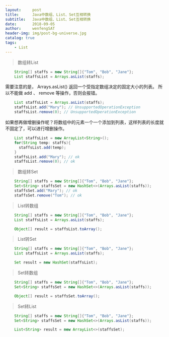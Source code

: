 ```yaml
---
layout:     post
title:      Java中数组、List、Set互相转换
subtitle:   Java中数组、List、Set互相转换
date:       2018-09-05
author:     wenfengSAT
header-img: img/post-bg-universe.jpg
catalog: true
tags:
    - List
---
```


>数组转List

```java
    String[] staffs = new String[]{"Tom", "Bob", "Jane"};
    List staffsList = Arrays.asList(staffs);
```

需要注意的是， Arrays.asList() 返回一个受指定数组决定的固定大小的列表。
所以不能做 add 、 remove 等操作，否则会报错。

```java
    List staffsList = Arrays.asList(staffs);
	staffsList.add("Mary"); // UnsupportedOperationException
	staffsList.remove(0); // UnsupportedOperationException
```

如果想再做增删操作呢？将数组中的元素一个一个添加到列表，这样列表的长度就不固定了，可以进行增删操作。

```java
    List staffsList = new ArrayList<String>();
	for(String temp: staffs){
	  staffsList.add(temp);
	}
	staffsList.add("Mary"); // ok
	staffsList.remove(0); // ok
```

>数组转Set

```java
    String[] staffs = new String[]{"Tom", "Bob", "Jane"};
	Set<String> staffsSet = new HashSet<>(Arrays.asList(staffs));
	staffsSet.add("Mary"); // ok
	staffsSet.remove("Tom"); // ok
```

>List转数组

```java
    String[] staffs = new String[]{"Tom", "Bob", "Jane"};
	List staffsList = Arrays.asList(staffs);

	Object[] result = staffsList.toArray();
```

>List转Set

```java
    String[] staffs = new String[]{"Tom", "Bob", "Jane"};
	List staffsList = Arrays.asList(staffs);

	Set result = new HashSet(staffsList);
```

>Set转数组

```java
    String[] staffs = new String[]{"Tom", "Bob", "Jane"};
	Set<String> staffsSet = new HashSet<>(Arrays.asList(staffs));

	Object[] result = staffsSet.toArray();
```

>Set转List

```java
    String[] staffs = new String[]{"Tom", "Bob", "Jane"};
	Set<String> staffsSet = new HashSet<>(Arrays.asList(staffs));

	List<String> result = new ArrayList<>(staffsSet);
```













